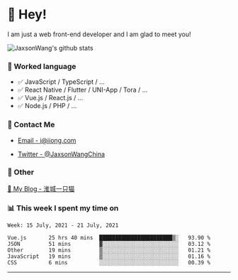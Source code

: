 # 👋 Hey!

I am just a web front-end developer and I am glad to meet you!

![JaxsonWang's github stats](https://github-readme-stats.vercel.app/api?username=JaxsonWang&&show_icons=true&&title_color=1abc9c&&icon_color=1abc9c)


### 📝 Worked language

- ✅ JavaScript / TypeScript / ...
- ✅ React Native / Flutter / UNI-App / Tora / ...
- ✅ Vue.js / React.js / ...
- ✅ Node.js / PHP / ...

### 📮 Contact Me

- [Email - i@iiong.com](mailto:i@iiong.com)

- [Twitter - @JaxsonWangChina](https://twitter.com/JaxsonWangChina)

### 🤪 Other

[📌 My Blog - 淮城一只猫](https://iiong.com)

### 📊 This week I spent my time on

<!--START_SECTION:waka-->
```text
Week: 15 July, 2021 - 21 July, 2021

Vue.js       25 hrs 40 mins  ███████████████████████▒░   93.90 % 
JSON         51 mins         ▓░░░░░░░░░░░░░░░░░░░░░░░░   03.12 % 
Other        19 mins         ▒░░░░░░░░░░░░░░░░░░░░░░░░   01.21 % 
JavaScript   19 mins         ▒░░░░░░░░░░░░░░░░░░░░░░░░   01.16 % 
CSS          6 mins          ░░░░░░░░░░░░░░░░░░░░░░░░░   00.39 % 
```
<!--END_SECTION:waka-->

---
